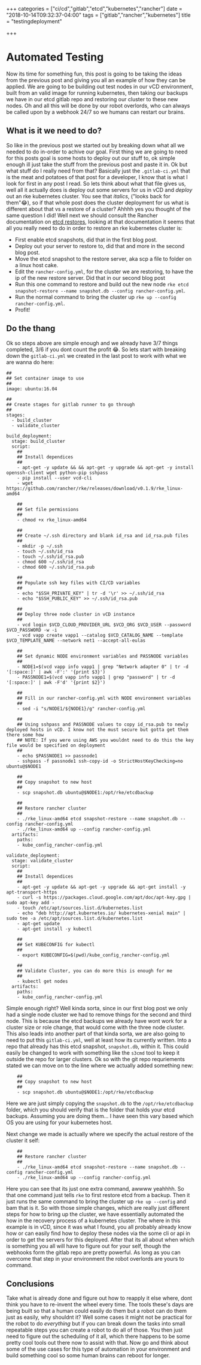 +++
categories = ["ci/cd","gitlab","etcd","kubernetes","rancher"]
date = "2018-10-14T09:32:37-04:00"
tags = ["gitlab","rancher","kubernetes"]
title = "testingdeployment"

+++

# Automated Testing

Now its time for something fun, this post is going to be taking the ideas from the previous post and giving you all an example of how they can be applied. We are going to be building out test nodes in our vCD environment, built from an valid image for running kubernetes, then taking our backups we have in our etcd gitlab repo and restoring our cluster to these new nodes. Oh and all this will be done by our robot overlords, who can always be called upon by a webhook 24/7 so we humans can restart our brains. 

## What is it we need to do?

So like in the previous post we started out by breaking down what all we needed to do in-order to achive our goal. First thing we are going to need for this posts goal is some hosts to deploy out our stuff to, ok simple enough ill just take the stuff from the previous post and paste it in. Ok but what stuff do I really need from that? Basically just the `.gitlab-ci.yml` that is the meat and potatoes of that post for a developer, I know that is what I look for first in any post I read. So lets think about what that file gives us, well all it actually does is deploy out some servers for us in vCD and _deploy_ out an rke kubernetes cluster. You see that _italics_, ("looks back for them":joy:), so if that whole post does the cluster deployment for us what is different about that vs a restore of a cluster? Ahhhh yes you thought of the same question I did! Well next we should consult the Rancher documentation on [etcd restores](https://rancher.com/docs/rke/v0.1.x/en/etcd-snapshots/#etcd-disaster-recovery), looking at that documentation it seems that all you really need to do in order to restore an rke kubernetes cluster is:

* First enable etcd snapshots, did that in the first blog post.
* Deploy out your server to restore to, did that and more in the second blog post.
* Move the etcd snapshot to the restore server, aka scp a file to folder on a linux host cake.
* Edit the `rancher-config.yml`, for the cluster we are restoring, to have the ip of the new restore server. Did that in our second blog post
* Run this one command to restore and build out the new node `rke etcd snapshot-restore --name snapshot.db --config rancher-config.yml`.
* Run the normal command to bring the cluster up `rke up --config rancher-config.yml`.
* Profit!

## Do the thang 

Ok so steps above are simple enough and we already have 3/7 things completed, 3/6 if you dont count the profit :joy:. So lets start with breaking down the `gitlab-ci.yml` we created in the last post to work with what we are wanna do here:

```
##
## Set container image to use
##
image: ubuntu:16.04 

##
## Create stages for gitlab runner to go through
##
stages:
  - build_cluster 
  - validate_cluster

build_deployment:
  stage: build_cluster
  script:
    ## 
    ## Install dependices 
    ##
    - apt-get -y update && && apt-get -y upgrade && apt-get -y install openssh-client wget python-pip sshpass
    - pip install --user vcd-cli
    - wget https://github.com/rancher/rke/releases/download/v0.1.9/rke_linux-amd64

    ## 
    ## Set file permissions 
    ##
    - chmod +x rke_linux-amd64

    ##
    ## Create ~/.ssh directory and blank id_rsa and id_rsa.pub files
    ##
    - mkdir -p ~/.ssh
    - touch ~/.ssh/id_rsa
    - touch ~/.ssh/id_rsa.pub
    - chmod 600 ~/.ssh/id_rsa
    - chmod 600 ~/.ssh/id_rsa.pub

    ##
    ## Populate ssh key files with CI/CD variables
    ##
    - echo "$SSH_PRIVATE_KEY" | tr -d '\r' >> ~/.ssh/id_rsa
    - echo "$SSH_PUBLIC_KEY" >> ~/.ssh/id_rsa.pub

    ##
    ## Deploy three node cluster in vCD instance 
    ##
    - vcd login $VCD_CLOUD_PROVIDER_URL $VCD_ORG $VCD_USER --password $VCD_PASSWORD -w -i
    - vcd vapp create vapp1 --catalog $VCD_CATALOG_NAME --template $VCD_TEMPLATE_NAME --network net1 --accept-all-eulas

    ##
    ## Set dynamic NODE environment variables and PASSNODE variables
    ##
    - NODE1=$(vcd vapp info vapp1 | grep "Network adapter 0" | tr -d '[:space:]' | awk -F':' '{print $3}')
    - PASSNODE1=$(vcd vapp info vapp1 | grep "password" | tr -d '[:space:]' | awk -F'd' '{print $2}')

    ##
    ## Fill in our rancher-config.yml with NODE environment variables
    ##
    - sed -i "s/NODE1/${NODE1}/g" rancher-config.yml 

    ##
    ## Using sshpass and PASSNODE values to copy id_rsa.pub to newly deployed hosts in vCD. I know not the must secure but gotta get them there some how
    ## NOTE: If you were using AWS you wouldnt need to do this the key file would be specified on deployment
    ##
    - echo $PASSNODE1 >> passnode1
    - sshpass -f passnode1 ssh-copy-id -o StrictHostKeyChecking=no ubuntu@$NODE1

    ## 
    ## Copy snapshot to new host
    ##
    - scp snapshot.db ubuntu@$NODE1:/opt/rke/etcdbackup

    ##
    ## Restore rancher cluster
    ##
    - ./rke_linux-amd64 etcd snapshot-restore --name snapshot.db --config rancher-config.yml
    - ./rke_linux-amd64 up --config rancher-config.yml
  artifacts:
    paths:
    - kube_config_rancher-config.yml

validate_deployment:
  stage: validate_cluster
  script:
    ##
    ## Install dependices
    ##
    - apt-get -y update && apt-get -y upgrade && apt-get install -y apt-transport-https
    - curl -s https://packages.cloud.google.com/apt/doc/apt-key.gpg | sudo apt-key add -
    - touch /etc/apt/sources.list.d/kubernetes.list 
    - echo "deb http://apt.kubernetes.io/ kubernetes-xenial main" | sudo tee -a /etc/apt/sources.list.d/kubernetes.list
    - apt-get update
    - apt-get install -y kubectl

    ##
    ## Set KUBECONFIG for kubectl
    ##
    - export KUBECONFIG=$(pwd)/kube_config_rancher-config.yml

    ##
    ## Validate Cluster, you can do more this is enough for me
    ##
    - kubectl get nodes
  artifacts:
    paths:
    - kube_config_rancher-config.yml
```

Simple enough right? Well kinda sorta, since in our first blog post we only had a single node cluster we had to remove things for the second and third node. This is because the etcd backups we already have wont work for a cluster size or role change, that would come with the three node cluster. This also leads into another part of that kinda sorta, we are also going to need to put this `gitlab-ci.yml`, well at least how its currently written. Into a repo that already has this etcd snapshot, `snapshot.db`, within it. This could easily be changed to work with something like the `s3cmd` tool to keep it outside the repo for larger clusters. Ok so with the git repo requriements stated we can move on to the line where we actually added something new: 

```
    ## 
    ## Copy snapshot to new host
    ##
    - scp snapshot.db ubuntu@$NODE1:/opt/rke/etcdbackup
```

Here we are just simply copying the `snapshot.db` to the `/opt/rke/etcdbackup` folder, which you should verify that is the folder that holds your etcd backups. Assuming you are doing them... I have seen this vary based which OS you are using for your kubernetes host. 

Next change we made is actually where we specify the actual restore of the cluster it self:

```
    ##
    ## Restore rancher cluster
    ##
    - ./rke_linux-amd64 etcd snapshot-restore --name snapshot.db --config rancher-config.yml
    - ./rke_linux-amd64 up --config rancher-config.yml
```

Here you can see that its just one extra command, awwww yeahhhh. So that one command just tells `rke` to first restore etcd from a backup. Then it just runs the same command to bring the cluster up `rke up --config` and bam that is it. So with those simple changes, which are really just different steps for how to bring up the cluster, we have essentially automated the how in the recovery process of a kubernetes cluster. The where in this example is in vCD, since it was what I found, you all probably already know how or can easily find how to deploy these nodes via the some cli or api in order to get the servers for this deployed. After that its all about when which is something you all will have to figure out for your self, though the webhooks form the gitlab repo are pretty powerful. As long as you can overcome that step in your environment the robot overlords are yours to command. 

## Conclusions

Take what is already done and figure out how to reapply it else where, dont think you have to re-invent the wheel every time. The tools these's days are being built so that a human could easily do them but a robot can do them just as easily, why shouldnt it? Well some cases it might not be practical for the robot to do _everything_ but if you can break down the tasks into small repeatable steps you can create a robot to do all of those. You then just need to figure out the scheduling of it all, which there happens to be some pretty cool tools out there now to assist with that. Now go and think about some of the use cases for this type of automation in your environment and build something cool so some human brains can reboot for longer. 
